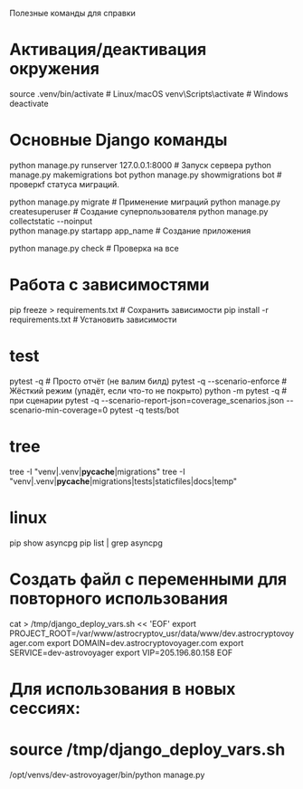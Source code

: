 Полезные команды для справки
# Активация/деактивация окружения
source .venv/bin/activate  # Linux/macOS
venv\Scripts\activate     # Windows
deactivate

# Основные Django команды
python manage.py runserver 127.0.0.1:8000        # Запуск сервера
python manage.py makemigrations bot
python manage.py showmigrations bot  # проверкf статуса миграций.

python manage.py migrate            # Применение миграций
python manage.py createsuperuser    # Создание суперпользователя
python manage.py collectstatic --noinput  
python manage.py startapp app_name  # Создание приложения

python manage.py check              # Проверка на все

# Работа с зависимостями
pip freeze > requirements.txt       # Сохранить зависимости
pip install -r requirements.txt     # Установить зависимости

# test
pytest -q                           # Просто отчёт (не валим билд)
pytest -q --scenario-enforce        # Жёсткий режим (упадёт, если что-то не покрыто)
python -m pytest -q                 # при сценарии
pytest -q --scenario-report-json=coverage_scenarios.json --scenario-min-coverage=0
pytest -q tests/bot
# tree
tree -I "venv|.venv|__pycache__|migrations"
tree -I "venv|.venv|__pycache__|migrations|tests|staticfiles|docs|temp"

# linux
pip show asyncpg
pip list | grep asyncpg



# Создать файл с переменными для повторного использования
cat > /tmp/django_deploy_vars.sh << 'EOF'
export PROJECT_ROOT=/var/www/astrocryptov_usr/data/www/dev.astrocryptovoyager.com
export DOMAIN=dev.astrocryptovoyager.com
export SERVICE=dev-astrovoyager
export VIP=205.196.80.158
EOF

# Для использования в новых сессиях:
# source /tmp/django_deploy_vars.sh

/opt/venvs/dev-astrovoyager/bin/python manage.py 
